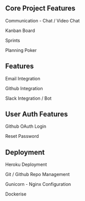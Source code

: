 
## Core Project Features

Communication - Chat / Video Chat

Kanban Board

Sprints

Planning Poker

## Features

Email Integration

Github Integration

Slack Integration / Bot

## User Auth Features

Github OAuth Login

Reset Password


## Deployment

Heroku Deployment

Git / Github Repo Management

Gunicorn - Nginx Configuration

Dockerise 


